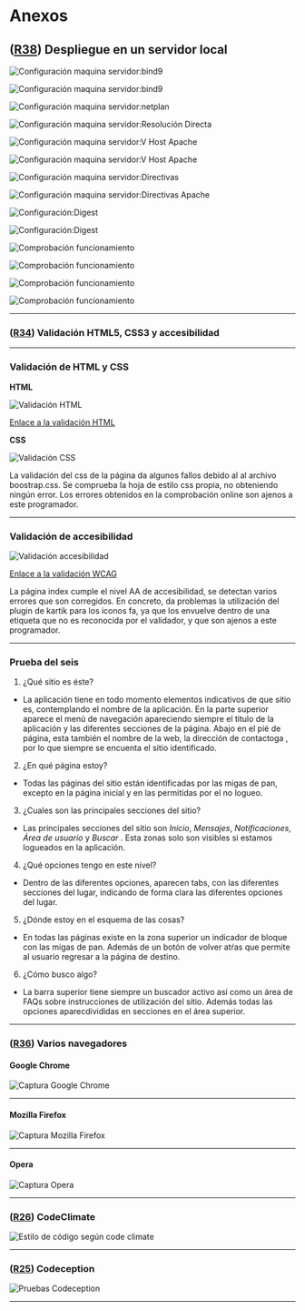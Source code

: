 # Anexos

## **([R38](https://github.com/alfredobp/ecofriendly/issues/38)) Despliegue en un servidor local**

![Configuración maquina servidor:bind9](images/anexo/hostinglocal/bind9.png)

  
![Configuración maquina servidor:bind9](images/anexo/hostinglocal/bind92.png)
  
  
![Configuración maquina servidor:netplan](images/anexo/hostinglocal/netplan.png)

  
![Configuración maquina servidor:Resolución Directa](images/anexo/hostinglocal/directa.png)

  
![Configuración maquina servidor:V Host Apache](images/anexo/hostinglocal/vhostssl.png)

  
![Configuración maquina servidor:V Host Apache](images/anexo/hostinglocal/vhostssl2.png)

  
![Configuración maquina servidor:Directivas](images/anexo/hostinglocal/vhostssl.png)

  
![Configuración maquina servidor:Directivas Apache](images/anexo/hostinglocal/directivas.png)

  
![Configuración:Digest](images/anexo/hostinglocal/digest.png)

  
![Configuración:Digest](images/anexo/hostinglocal/digest2.png)

  
![Comprobación funcionamiento](images/anexo/hostinglocal/comprobacion.png)

  
![Comprobación funcionamiento](images/anexo/hostinglocal/comprobacionII.png)

  
![Comprobación funcionamiento](images/anexo/hostinglocal/comprobacionIII.png)

    
![Comprobación funcionamiento](images/anexo/hostinglocal/comprobacionIV.png)

  
---


### **([R34](https://github.com/alfredobp/ecofriendly/issues/34)) Validación HTML5, CSS3 y accesibilidad**


---
### Validación de HTML y CSS

**HTML**

![Validación HTML](images/anexo/Validacion_html.png)

[Enlace a la validación HTML](https://validator.w3.org/nu/?showsource=yes&showoutline=yes&doc=http%3A%2F%2Fecofriendlysocial.herokuapp.com)

**CSS**

![Validación CSS](images/anexo/validacionCSS.png)

La validación del css de la página da algunos fallos debido al  al archivo boostrap.css. Se comprueba la hoja de estilo css propia, no obteniendo ningún error. Los errores obtenidos en la comprobación online son ajenos a este programador.
<!-- 
[Enlace a la validación CSS](https://jigsaw.w3.org/css-validator/validator?uri=http%3A%2F%2F=all&warning=1&vextwarning=&lang=es) -->

---

### Validación de accesibilidad

![Validación accesibilidad](images/anexo/accesibilidad.png)

[Enlace a la validación WCAG](https://achecker.ca/checker/)

La página index cumple el nivel AA de accesibilidad, se detectan varios errores que son corregidos. En concreto, da problemas la utilización del plugin de kartik para los iconos fa, ya que los envuelve dentro de una etiqueta que no es reconocida por el validador, y que son ajenos a este programador.

---

### Prueba del seis

 1. ¿Qué sitio es éste?
- La aplicación tiene en todo momento elementos indicativos de que sitio es, contemplando el nombre de la aplicación. En la parte superior aparece el menú de navegación apareciendo siempre el titulo de la aplicación y las diferentes secciones de la página. Abajo en el pié de página, esta también el nombre de la web, la dirección de contactoga , por lo que siempre se encuenta el sitio identificado.

 2. ¿En qué página estoy?
- Todas las páginas del sitio están identificadas por las migas de pan, excepto en la página inicial y en las permitidas por el  no logueo.

 3. ¿Cuales son las principales secciones del sitio?
- Las principales secciones del sitio son *Inicio*, *Mensajes*, *Notificaciones*, *Área de usuario* y *Buscar* . Esta zonas solo son visibles si estamos logueados en la aplicación.

 4. ¿Qué opciones tengo en este nivel?
- Dentro de las diferentes opciones, aparecen tabs, con las diferentes secciones del lugar, indicando de forma clara las diferentes opciones del lugar.

 5. ¿Dónde estoy en el esquema de las cosas?
- En todas las páginas existe en la zona superior un indicador de bloque con las migas de pan. Además de un botón de volver atŕas que permite al usuario regresar a la página de destino.

 6. ¿Cómo busco algo?
- La barra superior tiene siempre un buscador activo así como un área de FAQs sobre instrucciones de utilización del sitio. Además todas las opciones aparecdivididas en secciones en el área superior. 

---
### **([R36](https://github.com/alfredobp/ecofriendly/issues/36)) Varios navegadores**
#### **Google Chrome**

![Captura Google Chrome](images/anexo/captura_chrome.png)

---
#### **Mozilla Firefox**

![Captura Mozilla Firefox](images/anexo/captura_firefox.png)

---

#### **Opera**

![Captura Opera](images/anexo/captura_opera.png)

---
### **([R26](https://github.com/alfredobp/ecofriendly/issues/26)) CodeClimate**
![Estilo de código según code climate](images/anexo/codeclimate.png)


---
### **([R25](https://github.com/alfredobp/ecofriendly/issues/25)) Codeception**

![Pruebas Codeception](images/anexo/codeception.png)

---